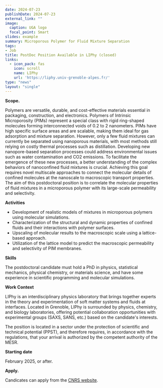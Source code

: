 ```yaml
---
date: 2024-07-23
publishDate: 2024-07-23
external_link: ""
image:
  caption: UGA logo
  focal_point: Smart
slides: example
summary: Microporous Polymer for Fluid Mixture Separation
tags:
- Job
title: PostDoc Position Available in LIPhy (closed)
links:
  - icon_pack: fas
    icon: scroll
    name: LIPhy
    url: 'https://liphy.univ-grenoble-alpes.fr/'
type: "news"
layout: "single"
---
```

**Scope.**

Polymers are versatile, durable, and cost-effective materials essential in packaging, construction, and electronics. Polymers of Intrinsic Microporosity (PIMs) represent a special class with rigid ring-shaped molecules forming interconnected voids of 0.2 to 2 nanometers. PIMs have high specific surface areas and are scalable, making them ideal for gas adsorption and mixture separation. However, only a few fluid mixtures can currently be separated using nanoporous materials, with most methods still relying on costly thermal processes such as distillation. Developing new nanopore-based separation processes could address environmental issues such as water contamination and CO2 emissions. To facilitate the emergence of these new processes, a better understanding of the complex behaviors of nanoconfined fluid mixtures is crucial. Achieving this goal requires novel multiscale approaches to connect the molecular details of confined molecules at the nanoscale to macroscopic transport properties. The aim of this postdoctoral position is to correlate the molecular properties of fluid mixtures in a microporous polymer with its large-scale permeability and selectivity.

**Activities**

- Development of realistic models of mixtures in microporous polymers using molecular simulations.
- Characterization of the structural and dynamic properties of confined fluids and their interactions with polymer surfaces.
- Upscaling of molecular results to the macroscopic scale using a lattice-based approach.
- Utilization of the lattice model to predict the macroscopic permeability and selectivity of PIM membranes.

**Skills**

The postdoctoral candidate must hold a PhD in physics, statistical mechanics, physical chemistry, or materials science, and have some experience in scientific programming and molecular simulations.

**Work Context**

LIPhy is an interdisciplinary physics laboratory that brings together experts in the theory and experimentation of soft matter systems and fluids at interfaces. Located in Grenoble, LIPhy is surrounded by physics, chemistry, and biology laboratories, offering potential collaboration opportunities with experimental groups (SAXS, SANS, etc.) based on the candidate's interests.

The position is located in a sector under the protection of scientific and technical potential (PPST), and therefore requires, in accordance with the regulations, that your arrival is authorized by the competent authority of the MESR.

**Starting date**

February 2025, or after.

**Apply.** 

Candicates can apply from the [CNRS website](https://emploi.cnrs.fr/Offres/CDD/UMR5588-SIMGRA-001/Default.aspx?lang=EN).

